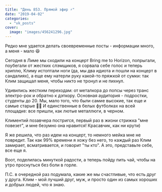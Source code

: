 ```yaml
---
title: "День 853. Прямой эфир ⚡"
date: "2019-04-02"
categories: 
  - "vk_posts"
cover:
  image: "images/456241296.jpg"
---
```


Редко мне удается делать своевременные посты - информации много, а меня - мало 😆

Сегодня в Лиме мы сходили на концерт Bring me to Horizon, попрыгали, поубегали от жестких слэмщиков, я сорвала себе голос и теперь хриплю, Климу истоптали ноги (да, мы два идиота и пошли на концерт в сандалиях), а еще ему натерли руку какой-то пряжкой от сумки: так Клим защищал меня, чтобы никто не тронул и не пихнул.

<!--more-->

Удивились жестким переходам: от металкора до попсы через транс электро-рок и обратно к дэткору. Основная аудитория - подростки, студенты до 20. Мы, мало того, что были самие высокие, так еще и самые старые 🤟🏻 И единственные в белых футболках на всей площадке: все пришли, как лютые металлюги, в черном.

Климентий позавчера постригся, первый раз в жизни стрижка "мне повезет", и мне безумно она нравится! Красавчик, как ни крути)

Я же решила, что раз идем на концерт, то немного мейка мне не повредит. Так как 99% времени я хожу без него, то каждый раз Клим замирает, всматривается, и говорит "ты кто". А это, представьте себе, все еще я.

Воот, поделилась минуткой радости, а теперь пойду пить чай, чтобы на утро проснуться без боли в горле.

П.С. в очередной раз подумала, какие же мы счастливые, что есть друг у друга. Клим - мой лучший друг, муж, и просто один из самых хороших и добрых людей, что я знаю.

